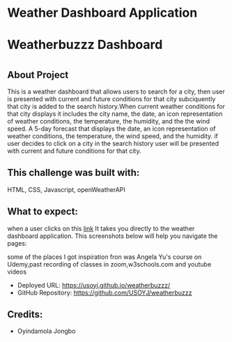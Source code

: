 # Weather Dashboard Application
<h1>Weatherbuzzz Dashboard<h1>

## About Project
This is a weather dashboard that allows users to search for a city, then user is presented with current and future conditions for that city subciquently that city is added to the search history.When current weather conditions for that city displays it includes the city name, the date, an icon representation of weather conditions, the temperature, the humidity, and the the wind speed. A 5-day forecast that displays the date, an icon representation of weather conditions, the temperature, the wind speed, and the humidity. if user decides to click on a city in the search history user will be presented with current and future conditions for that city.

## This challenge was built with:
HTML, CSS, Javascript, openWeatherAPI

## What to expect:
<p>when a user clicks on this <a href="https://usoyj.github.io/weatherbuzzz/">link</a> It takes you directly to the weather dashboard application. This screenshots below will help you navigate the pages:












</p>

<p>some of the places I got inspiration fron was Angela Yu's course on Udemy,past recording of classes in zoom,w3schools.com and youtube videos </p>

* Deployed URL: https://usoyj.github.io/weatherbuzzz/
* GitHub Repository: https://github.com/USOYJ/weatherbuzzz
  
## Credits:
* Oyindamola Jongbo